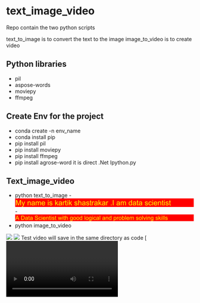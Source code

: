 # text_image_video
Repo contain the two python scripts 

text_to_image is to convert the text to the image 
image_to_video is to create video 

## Python libraries
- pil
- aspose-words
- moviepy
- ffmpeg

## Create Env for the project
- conda create -n env_name
- conda install pip
- pip install pil
- pip install moviepy
- pip install ffmpeg 
- pip install agrose-word it is direct .Net Ipython.py

## Text_image_video
- python text_to_image
-![alt text](https://github.com/kartikshastrakar/text_image_video/blob/master/01.png)
-![alt text](https://github.com/kartikshastrakar/text_image_video/blob/master/02.png)
- python image_to_video 

![](https://github.com/kartikshastrakar/text_image_video/blob/master/test.gif)
![](https://github.com/kartikshastrakar/text_image_video/blob/master/test1.gif)
Test video will save in the same directory as code 
[![Watch the video](https://github.com/kartikshastrakar/text_image_video/blob/master/test.mp4)

